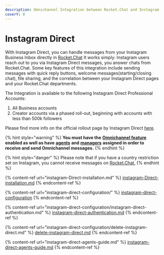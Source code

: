 ```yaml
---
description: Omnichannel Integration between Rocket.Chat and Instagram Messenger API.
coverY: 0
---
```


# Instagram Direct

With Instagram Direct, you can handle messages from your Instagram Business Inbox directly in [Rocket.Chat](http://rocket.chat) It works simply: Instagram users reach out to you via Instagram Direct messages, you answer chats from Rocket.Chat. Some key features of this integration include sending messages with quick reply buttons, welcome messages(starting/closing chat), file sharing, and the correlation between your Instagram Direct pages and your Rocket.Chat departments.

The Integration is available to the following Instagram Direct Professional Accounts:

1. All Business accounts
2. Creator accounts via a phased roll-out, beginning with accounts with less than 500k followers

Please find more info on the official rollout page by Instagram Direct [here](https://developers.facebook.com/docs/messenger-platform/instagram/rollout/).

{% hint style="warning" %}
**You must have the** [**Omnichannel feature**](https://docs.rocket.chat/guides/administration/settings/omnichannel-admins-guide#enable-omnichannel) **enabled as well as have** [**agents**](https://docs.rocket.chat/guides/omnichannel/agents) **and** [**managers**](https://docs.rocket.chat/guides/omnichannel/managers) **assigned in order to receive and send Omnichannel messages.**
{% endhint %}

{% hint style="danger" %}
Please note that if you have a country restriction set on Instagram, you cannot receive messages on [Rocket.Chat.](https://rocket.chat/)&#x20;
{% endhint %}

{% content-ref url="instagram-Direct-installation.md" %}
[instagram-Direct-installation.md](instagram-Direct-installation.md)
{% endcontent-ref %}

{% content-ref url="instagram-direct-configuration/" %}
[instagram-direct-configuration](instagram-direct-configuration/)
{% endcontent-ref %}

{% content-ref url="instagram-direct-configuration/instagram-direct-authentication.md" %}
[instagram-direct-authentication.md](instagram-direct-configuration/instagram-direct-authentication.md)
{% endcontent-ref %}

{% content-ref url="instagram-direct-configuration/delete-instagram-direct.md" %}
[delete-instagram-direct.md](instagram-direct-configuration/delete-instagram-direct.md)
{% endcontent-ref %}

{% content-ref url="instagram-direct-agents-guide.md" %}
[instagram-direct-agents-guide.md](instagram-direct-agents-guide.md)
{% endcontent-ref %}
